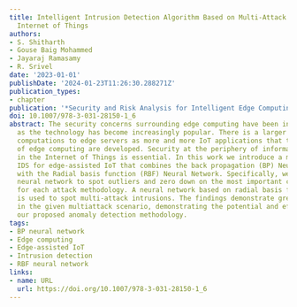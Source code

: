 ```yaml
---
title: Intelligent Intrusion Detection Algorithm Based on Multi-Attack for Edge-Assisted
  Internet of Things
authors:
- S. Shitharth
- Gouse Baig Mohammed
- Jayaraj Ramasamy
- R. Srivel
date: '2023-01-01'
publishDate: '2024-01-23T11:26:30.288271Z'
publication_types:
- chapter
publication: '*Security and Risk Analysis for Intelligent Edge Computing*'
doi: 10.1007/978-3-031-28150-1_6
abstract: The security concerns surrounding edge computing have been in the forefront
  as the technology has become increasingly popular. There is a larger need to move
  computations to edge servers as more and more IoT applications that take advantage
  of edge computing are developed. Security at the periphery of information transmission
  in the Internet of Things is essential. In this work we introduce a multi-attack
  IDS for edge-assisted IoT that combines the back propagation (BP) Neural Network
  with the Radial basis function (RBF) Neural Network. Specifically, we employ a BP
  neural network to spot outliers and zero down on the most important characteristics
  for each attack methodology. A neural network based on radial basis functions (RBF)
  is used to spot multi-attack intrusions. The findings demonstrate great accuracy
  in the given multiattack scenario, demonstrating the potential and efficiency of
  our proposed anomaly detection methodology.
tags:
- BP neural network
- Edge computing
- Edge-assisted IoT
- Intrusion detection
- RBF neural network
links:
- name: URL
  url: https://doi.org/10.1007/978-3-031-28150-1_6
---
```


